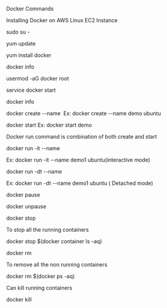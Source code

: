 Docker Commands

Installing Docker on AWS Linux EC2 Instance 

sudo su -

yum update

yum install docker 

docker info

usermod -aG docker root

service docker start 

docker info

docker create --name <container name> <image name> Ex: docker create --name demo ubuntu

docker start <container name> Ex: docker start demo

Docker run command is combination of both create and start

docker run -it --name <container name> <image name> 

Ex: docker run -it --name demo1 ubuntu(interactive mode)

docker run -dt --name <container name> <image name> 

Ex: docker run -dt --name demo1 ubuntu ( Detached mode)

docker pause <container name>

docker unpause <container name>

docker stop <container name>

To stop all the running containers

docker stop $(docker container ls –aq)

docker rm <container name>

To remove all the non running containers

docker rm $(docker ps -aq)

Can kill running containers

docker kill <container name>
